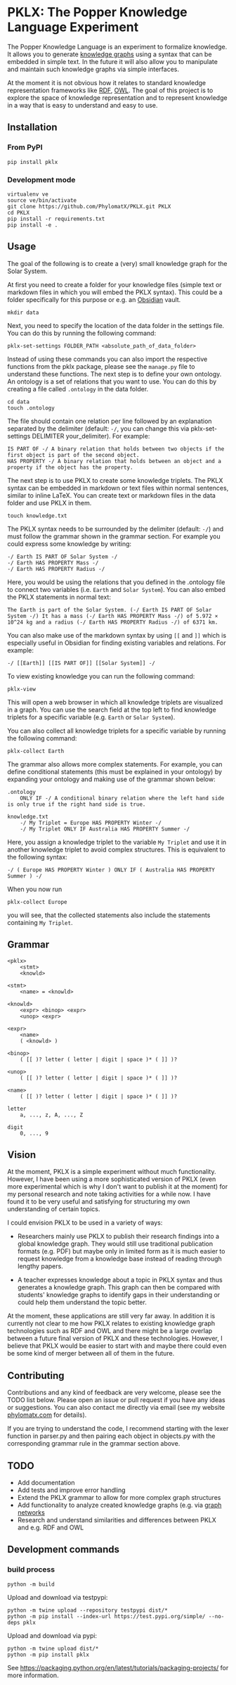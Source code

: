 # PKLX: The Popper Knowledge Language Experiment

The Popper Knowledge Language is an experiment to formalize knowledge. It allows you to generate [knowledge graphs](https://en.wikipedia.org/wiki/Knowledge_graph) using a syntax that can be embedded in simple text. In the future it will also allow you to manipulate and maintain such knowledge graphs via simple interfaces.

At the moment it is not obvious how it relates to standard knowledge representation frameworks like [RDF](https://en.wikipedia.org/wiki/Resource_Description_Framework), [OWL](https://en.wikipedia.org/wiki/Web_Ontology_Language). The goal of this project is to explore the space of knowledge representation and to represent knowledge in a way that is easy to understand and easy to use.

## Installation

### From PyPI

    pip install pklx

### Development mode

    virtualenv ve
    source ve/bin/activate
    git clone https://github.com/PhylomatX/PKLX.git PKLX
    cd PKLX
    pip install -r requirements.txt
    pip install -e .

## Usage

The goal of the following is to create a (very) small knowledge graph for the Solar System.

At first you need to create a folder for your knowledge files (simple text or markdown files in which you will embed the PKLX syntax). This could be a folder specifically for this purpose or e.g. an [Obsidian](https://obsidian.md/) vault.

    mkdir data

Next, you need to specify the location of the data folder in the settings file. You can do this by running the following command:

    pklx-set-settings FOLDER_PATH <absolute_path_of_data_folder>

Instead of using these commands you can also import the respective functions from the pklx package, please see the `manage.py` file to understand these functions. The next step is to define your own ontology. An ontology is a set of relations that you want to use. You can do this by creating a file called `.ontology` in the data folder. 

    cd data
    touch .ontology

The file should contain one relation per line followed by an explanation separated by the delimiter (default: `-/`, you can change this via pklx-set-settings DELIMITER your_delimiter). For example:

    IS PART OF -/ A binary relation that holds between two objects if the first object is part of the second object.
    HAS PROPERTY -/ A binary relation that holds between an object and a property if the object has the property.

The next step is to use PKLX to create some knowledge triplets. The PKLX syntax can be embedded in markdown or text files within normal sentences, similar to inline LaTeX. You can create text or markdown files in the data folder and use PKLX in them. 

    touch knowledge.txt

The PKLX syntax needs to be surrounded by the delimiter (default: `-/`) and must follow the grammar shown in the grammar section. For example you could express some knowledge by writing:

    -/ Earth IS PART OF Solar System -/
    -/ Earth HAS PROPERTY Mass -/
    -/ Earth HAS PROPERTY Radius -/

Here, you would be using the relations that you defined in the .ontology file to connect two variables (i.e. `Earth` and `Solar System`). You can also embed the PKLX statements in normal text:

    The Earth is part of the Solar System. (-/ Earth IS PART OF Solar System -/) It has a mass (-/ Earth HAS PROPERTY Mass -/) of 5.972 × 10^24 kg and a radius (-/ Earth HAS PROPERTY Radius -/) of 6371 km.

You can also make use of the markdown syntax by using `[[` and `]]` which is especially useful in Obsidian for finding existing variables and relations. For example:

    -/ [[Earth]] [[IS PART OF]] [[Solar System]] -/

To view existing knowledge you can run the following command:

    pklx-view

This will open a web browser in which all knowledge triplets are visualized in a graph. You can use the search field at the top left to find knowledge triplets for a specific variable (e.g. `Earth` or `Solar System`).

You can also collect all knowledge triplets for a specific variable by running the following command:

    pklx-collect Earth

The grammar also allows more complex statements. For example, you can define conditional statements (this must be explained in your ontology) by expanding your ontology and making use of the grammar shown below:

    .ontology
        ONLY IF -/ A conditional binary relation where the left hand side is only true if the right hand side is true.

    knowledge.txt
        -/ My Triplet = Europe HAS PROPERTY Winter -/
        -/ My Triplet ONLY IF Australia HAS PROPERTY Summer -/ 

Here, you assign a knowledge triplet to the variable `My Triplet` and use it in another knowledge triplet to avoid complex structures. This is equivalent to the following syntax:

    -/ ( Europe HAS PROPERTY Winter ) ONLY IF ( Australia HAS PROPERTY Summer ) -/

When you now run

    pklx-collect Europe

you will see, that the collected statements also include the statements containing `My Triplet`.

## Grammar

    <pklx>
        <stmt>
        <knowld>

    <stmt>
        <name> = <knowld>

    <knowld>
        <expr> <binop> <expr>
        <unop> <expr>

    <expr>
        <name>
        ( <knowld> )
        
    <binop>
        ( [[ )? letter ( letter | digit | space )* ( ]] )?

    <unop>
        ( [[ )? letter ( letter | digit | space )* ( ]] )?

    <name>
        ( [[ )? letter ( letter | digit | space )* ( ]] )?

    letter
        a, ..., z, A, ..., Z

    digit
        0, ..., 9

## Vision

At the moment, PKLX is a simple experiment without much functionality. However, I have been using a more sophisticated version of PKLX (even more experimental which is why I don't want to publish it at the moment) for my personal research and note taking activities for a while now. I have found it to be very useful and satisfying for structuring my own understanding of certain topics.

I could envision PKLX to be used in a variety of ways:

-   Researchers mainly use PKLX to publish their research findings into a global knowledge graph. They would still use traditional publication formats (e.g. PDF) but maybe only in limited form as it is much easier to request knowledge from a knowledge base instead of reading through lengthy papers.

-   A teacher expresses knowledge about a topic in PKLX syntax and thus generates a knowledge graph. This graph can then be compared with students' knowledge graphs to identify gaps in their understanding or could help them understand the topic better.

At the moment, these applications are still very far away. In addition it is currently not clear to me how PKLX relates to existing knowledge graph technologies such as RDF and OWL and there might be a large overlap between a future final version of PKLX and these technologies. However, I believe that PKLX would be easier to start with and maybe there could even be some kind of merger between all of them in the future. 

## Contributing

Contributions and any kind of feedback are very welcome, please see the TODO list below. Please open an issue or pull request if you have any ideas or suggestions. You can also contact me directly via email (see my website [phylomatx.com](https://phylomatx.com) for details).

If you are trying to understand the code, I recommend starting with the lexer function in parser.py and then pairing each object in objects.py with the corresponding grammar rule in the grammar section above.

## TODO
-   Add documentation
-   Add tests and improve error handling
-   Extend the PKLX grammar to allow for more complex graph structures
-   Add functionality to analyze created knowledge graphs (e.g. via [graph networks](https://distill.pub/2021/gnn-intro/])
-   Research and understand similarities and differences between PKLX and e.g. RDF and OWL

## Development commands

### build process

    python -m build

Upload and download via testpypi:

    python -m twine upload --repository testpypi dist/*
    python -m pip install --index-url https://test.pypi.org/simple/ --no-deps pklx

Upload and download via pypi:

    python -m twine upload dist/*
    python -m pip install pklx


See https://packaging.python.org/en/latest/tutorials/packaging-projects/ for more information.
